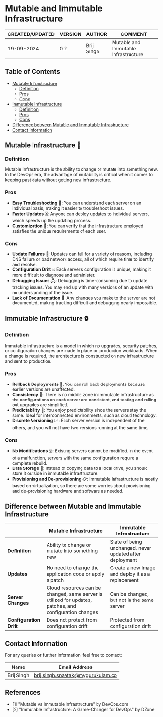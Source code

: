 # Mutable and Immutable Infrastructure

| CREATED/UPDATED | VERSION | AUTHOR | COMMENT |
| --- | --- | --- | --- |
| 19-09-2024 | 0.2 | Brij Singh | Mutable and Immutable Infrastructure |

## Table of Contents

* [Mutable Infrastructure](#mutable-infrastructure)
	+ [Definition](#definition)
	+ [Pros](#pros)
	+ [Cons](#cons)
* [Immutable Infrastructure](#immutable-infrastructure)
	+ [Definition](#definition-1)
	+ [Pros](#pros-1)
	+ [Cons](#cons-1)
* [Difference between Mutable and Immutable Infrastructure](#difference-between-mutable-and-immutable-infrastructure)
* [Contact Information](#contact-information)

## Mutable Infrastructure 🏐

### Definition

Mutable Infrastructure is the ability to change or mutate into something new. In the DevOps era, the advantage of mutability is critical when it comes to keeping past data without getting new infrastructure.

### Pros

* **Easy Troubleshooting** 🚀: You can understand each server on an individual basis, making it easier to troubleshoot issues.
* **Faster Updates** ⏳: Anyone can deploy updates to individual servers, which speeds up the updating process.
* **Customization** 🎨: You can verify that the infrastructure employed satisfies the unique requirements of each user.

### Cons

* **Update Failures** 🚨: Updates can fail for a variety of reasons, including DNS failure or bad network access, all of which require time to identify and resolve.
* **Configuration Drift** 💧: Each server’s configuration is unique, making it more difficult to diagnose and administer.
* **Debugging Issues** 🖧: Debugging is time-consuming due to update tracking issues. You may end up with many versions of an update with no understanding of the issue.
* **Lack of Documentation** 📕: Any changes you make to the server are not documented, making tracking difficult and debugging nearly impossible.

## Immutable Infrastructure 🔒

### Definition

Immutable infrastructure is a model in which no upgrades, security patches, or configuration changes are made in place on production workloads. When a change is required, the architecture is constructed on new infrastructure and sent to production.

### Pros

* **Rollback Deployments** 📙: You can roll back deployments because earlier versions are unaffected.
* **Consistency** 💯: There is no middle zone in immutable infrastructure as the configurations on each server are consistent, and testing and rolling out upgrades are simplified.
* **Predictability** 🔮: You enjoy predictability since the servers stay the same. Ideal for interconnected environments, such as cloud technology.
* **Discrete Versioning** 📈: Each server version is independent of the others, and you will not have two versions running at the same time.

### Cons

* **No Modifications** 🖫: Existing servers cannot be modified. In the event of a malfunction, servers with the same configuration require a complete rebuild.
* **Data Storage** 💾: Instead of copying data to a local drive, you should store it outside in immutable infrastructure.
* **Provisioning and De-provisioning** 📋: Immutable Infrastructure is mostly based on virtualization, so there are some worries about provisioning and de-provisioning hardware and software as needed.

## Difference between Mutable and Immutable Infrastructure

|  | Mutable Infrastructure | Immutable Infrastructure |
| --- | --- | --- |
| **Definition** | Ability to change or mutate into something new | State of being unchanged, never updated after deployment |
| **Updates** | No need to change the application code or apply a patch | Create a new image and deploy it as a replacement |
| **Server Changes** | Cloud resources can be changed, same server is utilized for updates, patches, and configuration changes | Can be changed, but not in the same server |
| **Configuration Drift** | Does not protect from configuration drift | Protected from configuration drift |

## Contact Information

For any queries or further information, feel free to contact:

| Name | Email Address |
| --- | --- |
| Brij Singh | brij.singh.snaatak@mygurukulam.co |

## References

* [1] "Mutable vs Immutable Infrastructure" by DevOps.com
* [2] "Immutable Infrastructure: A Game-Changer for DevOps" by DZone
